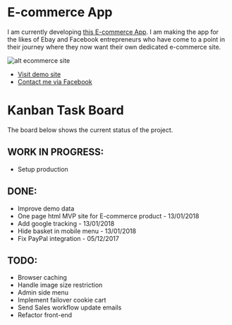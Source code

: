 # E-commerce App
I am currently developing [this E-commerce App](http://openjdk-app-commerce.193b.starter-ca-central-1.openshiftapps.com/shop/women/).  I am making the app for the likes of Ebay and Facebook entrepreneurs who have come to a point in their journey where they now want their own dedicated e-commerce site.

![alt ecommerce site](http://ahoque.org/category-page.png)

* [Visit demo site](http://openjdk-app-commerce.193b.starter-ca-central-1.openshiftapps.com/shop/women/)
* [Contact me via Facebook](https://www.facebook.com/ahoqueali)


# Kanban Task Board
The board below shows the current status of the project.

## WORK IN PROGRESS:
* Setup production

## DONE:
* Improve demo data
* One page html MVP site for E-commerce product - 13/01/2018
* Add google tracking - 13/01/2018
* Hide basket in mobile menu - 13/01/2018
* Fix PayPal integration - 05/12/2017 

## TODO:
* Browser caching
* Handle image size restriction
* Admin side menu
* Implement failover cookie cart
* Send Sales workflow update emails
* Refactor front-end
